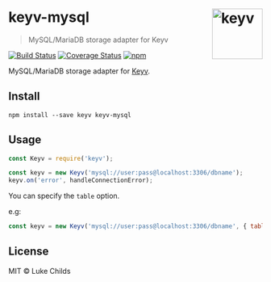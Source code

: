 # keyv-mysql [<img width="100" align="right" src="https://rawgit.com/lukechilds/keyv/master/media/logo.svg" alt="keyv">](https://github.com/lukechilds/keyv)

> MySQL/MariaDB storage adapter for Keyv

[![Build Status](https://travis-ci.org/lukechilds/keyv-mysql.svg?branch=master)](https://travis-ci.org/lukechilds/keyv-mysql)
[![Coverage Status](https://coveralls.io/repos/github/lukechilds/keyv-mysql/badge.svg?branch=master)](https://coveralls.io/github/lukechilds/keyv-mysql?branch=master)
[![npm](https://img.shields.io/npm/v/keyv-mysql.svg)](https://www.npmjs.com/package/keyv-mysql)

MySQL/MariaDB storage adapter for [Keyv](https://github.com/lukechilds/keyv).

## Install

```shell
npm install --save keyv keyv-mysql
```

## Usage

```js
const Keyv = require('keyv');

const keyv = new Keyv('mysql://user:pass@localhost:3306/dbname');
keyv.on('error', handleConnectionError);
```

You can specify the `table` option.

e.g:

```js
const keyv = new Keyv('mysql://user:pass@localhost:3306/dbname', { table: 'cache' });
```

## License

MIT © Luke Childs
